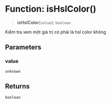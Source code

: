 # Function: isHslColor()

> **isHslColor**(`value`): `boolean`

Kiểm tra xem một giá trị có phải là hsl color không

## Parameters

### value

`unknown`

## Returns

`boolean`
